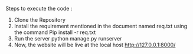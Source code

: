 Steps to execute the code :
1) Clone the Repository
2) Install the requirement mentioned in the document named req.txt using the command 
   Pip install -r req.txt
3) Run the server
   python manage.py runserver
4) Now, the website will be live at the local host 
   http://127.0.0.1:8000/
